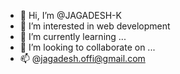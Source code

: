 - 👋 Hi, I’m @JAGADESH-K
- 👀 I’m interested in web development
- 🌱 I’m currently learning ...
- 💞️ I’m looking to collaborate on ...
- 📫 @jagadesh.offi@gmail.com

<!---
JAGADESH-K/JAGADESH-K is a ✨ special ✨ repository because its `README.md` (this file) appears on your GitHub profile.
You can click the Preview link to take a look at your changes.
--->
